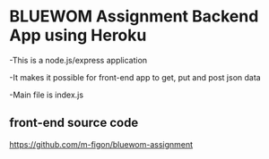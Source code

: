 # BLUEWOM Assignment Backend App using Heroku
 
-This is a node.js/express application

-It makes it possible for front-end app to get, put and post json data

-Main file is index.js

 ## front-end source code

https://github.com/m-figon/bluewom-assignment
